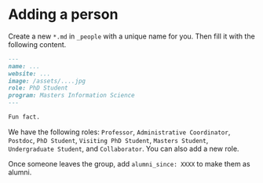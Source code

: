 # Adding a person

Create a new `*.md` in `_people` with a unique name for you. Then fill it with the following content.

```md
---
name: ...
website: ...
image: /assets/....jpg
role: PhD Student
program: Masters Information Science
---

Fun fact.
```

We have the following roles: `Professor`, `Administrative Coordinator`, `Postdoc`, `PhD Student`, `Visiting PhD Student`, `Masters Student`, `Undergraduate Student`, and `Collaborator`. You can also add a new role.

Once someone leaves the group, add `alumni_since: XXXX` to make them as alumni.
